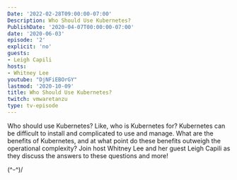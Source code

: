 ```yaml
---
Date: '2022-02-28T09:00:00-07:00'
Description: Who Should Use Kubernetes?
PublishDate: '2020-04-07T00:00:00-07:00'
date: '2020-06-03'
episode: '2'
explicit: 'no'
guests:
- Leigh Capili
hosts:
- Whitney Lee
youtube: "DjNFiEBOrGY"
lastmod: '2020-10-09'
title: Who Should Use Kubernetes?
twitch: vmwaretanzu
type: tv-episode
---
```


Who should use Kubernetes?  Like, who is Kubernetes for?  Kubernetes can be difficult to 
install and complicated to use and manage.  What are the benefits of Kubernetes, and at what 
point do these benefits outweigh the operational complexity?  Join host Whitney Lee and her 
guest Leigh Capili as they discuss the answers to these questions and more! 

\(^-^)/
